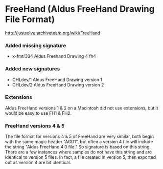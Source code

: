 # FreeHand (Aldus FreeHand Drawing File Format)

http://justsolve.archiveteam.org/wiki/FreeHand

### Added missing signature
* x-fmt/304	Aldus Freehand Drawing	4	fh4

### Added new signatures
* CHLdev/1 Aldus FreeHand Drawing version 1
* CHLdev/2 Aldus FreeHand Drawing version 2

### Extensions
Aldus FreeHand versions 1 & 2 on a Macintosh did not use extensions, but it would be easy to use FH1 & FH2.

### FreeHand versions 4 & 5
The file format for versions 4 & 5 of FreeHand are very similar, both begin with the same magic header "AGD1", but often a version 4 file will include the string "Aldus FreeHand 4.0 file." So signature is based on this string. There are a few instances where samples do not have this string and are identical to version 5 files. In fact, a file created in version 5, then exported out as version 4 are bit identical. 